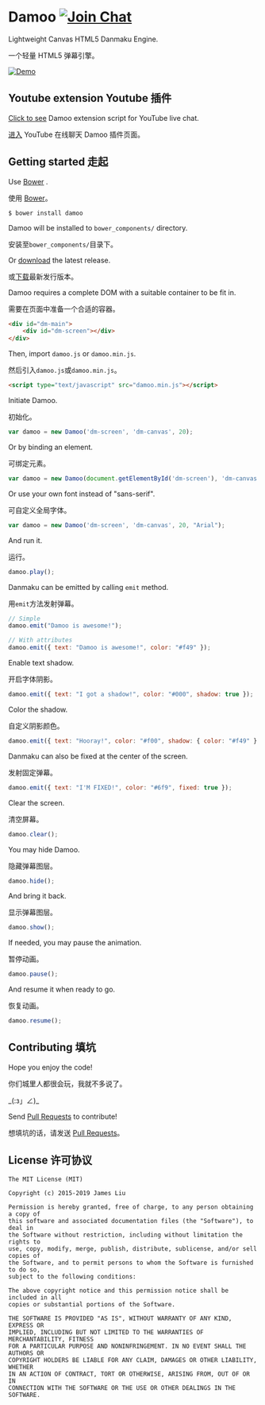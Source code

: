 Damoo [![Join Chat](https://badges.gitter.im/Join%20Chat.svg)](https://gitter.im/jamesliu96/damoo)
======

Lightweight Canvas HTML5 Danmaku Engine.

一个轻量 HTML5 弹幕引擎。

[![Demo](https://github.com/jamesliu96/damoo/raw/gh-pages/screenshot.png)](https://damoo.jamesliu.info/)

Youtube extension Youtube 插件
------

[Click to see](https://gist.github.com/96576d2420877e7729fb) Damoo extension script for YouTube live chat.

[进入](https://gist.github.com/96576d2420877e7729fb) YouTube 在线聊天 Damoo 插件页面。

Getting started 走起
------

Use [Bower](http://bower.io/) .

使用 [Bower](http://bower.io/)。

```
$ bower install damoo
```

Damoo will be installed to `bower_components/` directory.

安装至`bower_components/`目录下。

Or [download](https://github.com/jamesliu96/damoo/releases) the latest release.

或[下载](https://github.com/jamesliu96/damoo/releases)最新发行版本。

Damoo requires a complete DOM with a suitable container to be fit in.

需要在页面中准备一个合适的容器。

```html
<div id="dm-main">
    <div id="dm-screen"></div>
</div>
```

Then, import `damoo.js` or `damoo.min.js`.

然后引入`damoo.js`或`damoo.min.js`。

```html
<script type="text/javascript" src="damoo.min.js"></script>
```

Initiate Damoo.

初始化。

```javascript
var damoo = new Damoo('dm-screen', 'dm-canvas', 20);
```

Or by binding an element.

可绑定元素。

```javascript
var damoo = new Damoo(document.getElementById('dm-screen'), 'dm-canvas', 20);
```

Or use your own font instead of "sans-serif".

可自定义全局字体。

```javascript
var damoo = new Damoo('dm-screen', 'dm-canvas', 20, "Arial");
```

And run it.

运行。

```javascript
damoo.play();
```

Danmaku can be emitted by calling `emit` method.

用`emit`方法发射弹幕。

```javascript
// Simple
damoo.emit("Damoo is awesome!");

// With attributes
damoo.emit({ text: "Damoo is awesome!", color: "#f49" });
```

Enable text shadow.

开启字体阴影。

```javascript
damoo.emit({ text: "I got a shadow!", color: "#000", shadow: true });
```

Color the shadow.

自定义阴影颜色。

```javascript
damoo.emit({ text: "Hooray!", color: "#f00", shadow: { color: "#f49" } });
```

Danmaku can also be fixed at the center of the screen.

发射固定弹幕。

```javascript
damoo.emit({ text: "I'M FIXED!", color: "#6f9", fixed: true });
```

Clear the screen.

清空屏幕。

```javascript
damoo.clear();
```

You may hide Damoo.

隐藏弹幕图层。

```javascript
damoo.hide();
```

And bring it back.

显示弹幕图层。

```javascript
damoo.show();
```

If needed, you may pause the animation.

暂停动画。

```javascript
damoo.pause();
```

And resume it when ready to go.

恢复动画。

```javascript
damoo.resume();
```

Contributing 填坑
------

Hope you enjoy the code!

你们城里人都很会玩，我就不多说了。

\_(:з」∠)\_

Send [Pull Requests](https://github.com/jamesliu96/damoo/pulls) to contribute!

想填坑的话，请发送 [Pull Requests](https://github.com/jamesliu96/damoo/pulls)。

License 许可协议
------

```
The MIT License (MIT)

Copyright (c) 2015-2019 James Liu

Permission is hereby granted, free of charge, to any person obtaining a copy of
this software and associated documentation files (the "Software"), to deal in
the Software without restriction, including without limitation the rights to
use, copy, modify, merge, publish, distribute, sublicense, and/or sell copies of
the Software, and to permit persons to whom the Software is furnished to do so,
subject to the following conditions:

The above copyright notice and this permission notice shall be included in all
copies or substantial portions of the Software.

THE SOFTWARE IS PROVIDED "AS IS", WITHOUT WARRANTY OF ANY KIND, EXPRESS OR
IMPLIED, INCLUDING BUT NOT LIMITED TO THE WARRANTIES OF MERCHANTABILITY, FITNESS
FOR A PARTICULAR PURPOSE AND NONINFRINGEMENT. IN NO EVENT SHALL THE AUTHORS OR
COPYRIGHT HOLDERS BE LIABLE FOR ANY CLAIM, DAMAGES OR OTHER LIABILITY, WHETHER
IN AN ACTION OF CONTRACT, TORT OR OTHERWISE, ARISING FROM, OUT OF OR IN
CONNECTION WITH THE SOFTWARE OR THE USE OR OTHER DEALINGS IN THE SOFTWARE.
```
